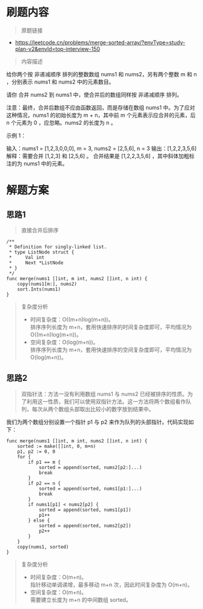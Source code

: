 # 刷题内容
> 原题链接
- https://leetcode.cn/problems/merge-sorted-array/?envType=study-plan-v2&envId=top-interview-150
> 内容描述

给你两个按 非递减顺序 排列的整数数组 nums1 和 nums2，另有两个整数 m 和 n ，分别表示 nums1 和 nums2 中的元素数目。

请你 合并 nums2 到 nums1 中，使合并后的数组同样按 非递减顺序 排列。

注意：最终，合并后数组不应由函数返回，而是存储在数组 nums1 中。为了应对这种情况，nums1 的初始长度为 m + n，其中前 m 个元素表示应合并的元素，后 n 个元素为 0 ，应忽略。nums2 的长度为 n 。

示例 1：

输入：nums1 = [1,2,3,0,0,0], m = 3, nums2 = [2,5,6], n = 3
输出：[1,2,2,3,5,6]
解释：需要合并 [1,2,3] 和 [2,5,6] 。
合并结果是 [1,2,2,3,5,6] ，其中斜体加粗标注的为 nums1 中的元素。
# 解题方案
## 思路1
> 直接合并后排序
> 
```golang
/**
 * Definition for singly-linked list.
 * type ListNode struct {
 *     Val int
 *     Next *ListNode
 * }
 */
func merge(nums1 []int, m int, nums2 []int, n int) {
    copy(nums1[m:], nums2)
    sort.Ints(nums1)
}
```
> 复杂度分析
> - 时间复杂度：O((m+n)log(m+n))。
> \
> 排序序列长度为 m+n，套用快速排序的时间复杂度即可，平均情况为 O((m+n)log(m+n))。
> - 空间复杂度：O(log(m+n))。
> \
排序序列长度为 m+n，套用快速排序的空间复杂度即可，平均情况为 O(log(m+n))。

## 思路2
> 双指针法：方法一没有利用数组 nums1 与 nums2 已经被排序的性质。为了利用这一性质，我们可以使用双指针方法。这一方法将两个数组看作队列，每次从两个数组头部取出比较小的数字放到结果中。

我们为两个数组分别设置一个指针 p1 与 p2 来作为队列的头部指针。代码实现如下：
> 
```golang
func merge(nums1 []int, m int, nums2 []int, n int) {
    sorted := make([]int, 0, m+n)
    p1, p2 := 0, 0
    for {
        if p1 == m {
            sorted = append(sorted, nums2[p2:]...)
            break
        }
        if p2 == n {
            sorted = append(sorted, nums1[p1:]...)
            break
        }
        if nums1[p1] < nums2[p2] {
            sorted = append(sorted, nums1[p1])
            p1++
        } else {
            sorted = append(sorted, nums2[p2])
            p2++
        }
    }
    copy(nums1, sorted)
}
```
> 复杂度分析
> - 时间复杂度：O(m+n)。
> \
指针移动单调递增，最多移动 m+n 次，因此时间复杂度为 O(m+n)。
> - 空间复杂度：O(m+n)。
> \
> 需要建立长度为 m+n 的中间数组 sorted。
